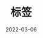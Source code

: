 ---
title: "标签"
date: 2022-03-06
layout: "archives"
slug: "archives"
menu:
    main:
        weight: 2
        params: 
            icon: archives
---